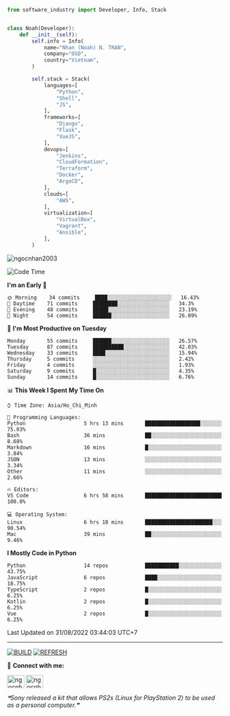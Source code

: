 ```python
from software_industry import Developer, Info, Stack


class Noah(Developer):
    def __init__(self):
        self.info = Info(
            name="Nhan (Noah) N. TRAN",
            company="OSD",
            country="Vietnam",
        )

        self.stack = Stack(
            languages=[
                "Python",
                "Shell",
                "JS",
            ],
            frameworks=[
                "Django",
                "Flask",
                "VueJS",
            ],
            devops=[
                "Jenkins",
                "CloudFormation",
                "Terraform",
                "Docker",
                "ArgoCD",
            ],
            clouds=[
                "AWS",
            ],
            virtualization=[
                "VirtualBox",
                "Vagrant",
                "Ansible",
            ],
        )
```
<img src="https://komarev.com/ghpvc/?username=ngocnhan2003&label=Profile%20views&color=0e75b6&style=flat" alt="ngocnhan2003" /> 

<!--START_SECTION:waka-->
![Code Time](http://img.shields.io/badge/Code%20Time-477%20hrs%2027%20mins-blue)

**I'm an Early 🐤** 

```text
🌞 Morning    34 commits     ████░░░░░░░░░░░░░░░░░░░░░   16.43% 
🌆 Daytime    71 commits     ████████░░░░░░░░░░░░░░░░░   34.3% 
🌃 Evening    48 commits     █████░░░░░░░░░░░░░░░░░░░░   23.19% 
🌙 Night      54 commits     ██████░░░░░░░░░░░░░░░░░░░   26.09%

```
📅 **I'm Most Productive on Tuesday** 

```text
Monday       55 commits     ██████░░░░░░░░░░░░░░░░░░░   26.57% 
Tuesday      87 commits     ██████████░░░░░░░░░░░░░░░   42.03% 
Wednesday    33 commits     ████░░░░░░░░░░░░░░░░░░░░░   15.94% 
Thursday     5 commits      ░░░░░░░░░░░░░░░░░░░░░░░░░   2.42% 
Friday       4 commits      ░░░░░░░░░░░░░░░░░░░░░░░░░   1.93% 
Saturday     9 commits      █░░░░░░░░░░░░░░░░░░░░░░░░   4.35% 
Sunday       14 commits     █░░░░░░░░░░░░░░░░░░░░░░░░   6.76%

```


📊 **This Week I Spent My Time On** 

```text
⌚︎ Time Zone: Asia/Ho_Chi_Minh

💬 Programming Languages: 
Python                   5 hrs 13 mins       ██████████████████░░░░░░░   75.03% 
Bash                     36 mins             ██░░░░░░░░░░░░░░░░░░░░░░░   8.68% 
Markdown                 16 mins             █░░░░░░░░░░░░░░░░░░░░░░░░   3.84% 
JSON                     13 mins             ░░░░░░░░░░░░░░░░░░░░░░░░░   3.34% 
Other                    11 mins             ░░░░░░░░░░░░░░░░░░░░░░░░░   2.66%

🔥 Editors: 
VS Code                  6 hrs 58 mins       █████████████████████████   100.0%

💻 Operating System: 
Linux                    6 hrs 18 mins       ██████████████████████░░░   90.54% 
Mac                      39 mins             ██░░░░░░░░░░░░░░░░░░░░░░░   9.46%

```

**I Mostly Code in Python** 

```text
Python                   14 repos            ███████████░░░░░░░░░░░░░░   43.75% 
JavaScript               6 repos             ████░░░░░░░░░░░░░░░░░░░░░   18.75% 
TypeScript               2 repos             █░░░░░░░░░░░░░░░░░░░░░░░░   6.25% 
Kotlin                   2 repos             █░░░░░░░░░░░░░░░░░░░░░░░░   6.25% 
Vue                      2 repos             █░░░░░░░░░░░░░░░░░░░░░░░░   6.25%

```



 Last Updated on 31/08/2022 03:44:03 UTC+7
<!--END_SECTION:waka-->

<hr>

[![BUILD](https://github.com/ngocnhan2003/ngocnhan2003/actions/workflows/001_build.yml/badge.svg)](https://github.com/ngocnhan2003/ngocnhan2003/actions/workflows/001_build.yml)
[![REFRESH](https://github.com/ngocnhan2003/ngocnhan2003/actions/workflows/002_refresh.yml/badge.svg)](https://github.com/ngocnhan2003/ngocnhan2003/actions/workflows/002_refresh.yml)

🔗 **Connect with me:**

<a href="https://linkedin.com/in/ngocnhan2003" target="blank"><img align="center" src="https://raw.githubusercontent.com/rahuldkjain/github-profile-readme-generator/master/src/images/icons/Social/linked-in-alt.svg" alt="ngocnhan2003" height="30" width="40" /></a>
<a href="https://instagram.com/ngocnhan2003" target="blank"><img align="center" src="https://raw.githubusercontent.com/rahuldkjain/github-profile-readme-generator/master/src/images/icons/Social/instagram.svg" alt="ngocnhan2003" height="30" width="40" /></a>


<!--STARTS_HERE_QUOTE_README-->
<i>❝Sony released a kit that allows PS2s (Linux for PlayStation 2) to be used as a personal computer.❞</i>
<!--ENDS_HERE_QUOTE_README-->